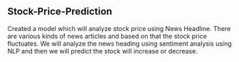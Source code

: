 ## Stock-Price-Prediction

Created a model which will analyze stock price using News Headline. There are various kinds of news articles and based on that the stock price fluctuates. We will analyze the news heading using sentiment analysis using NLP and then we will predict the stock will increase or decrease. 
